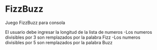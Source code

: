 # FizzBuzz

Juego FizzBuzz para consola

El usuario debe ingresar la longitud de la lista de numeros
-Los numeros divisibles por 3 son remplazados por la palabra Fizz
-Los numeros divisibles por 5 son remplazados por la palabra Buzz